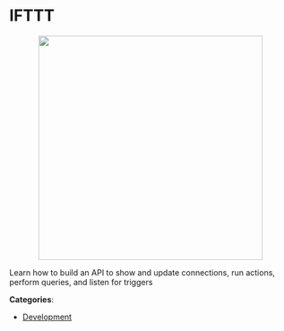 # IFTTT
<p align="center">
    <img width="400" src="https://raw.githubusercontent.com/apis-list/apis-list/apis/ifttt/logo_256x256.png" />
</p>

Learn how to build an API to show and update connections, run actions, perform queries, and listen for triggers



**Categories**:
- [Development](https://github.com/apis-list/apis-list#development)





